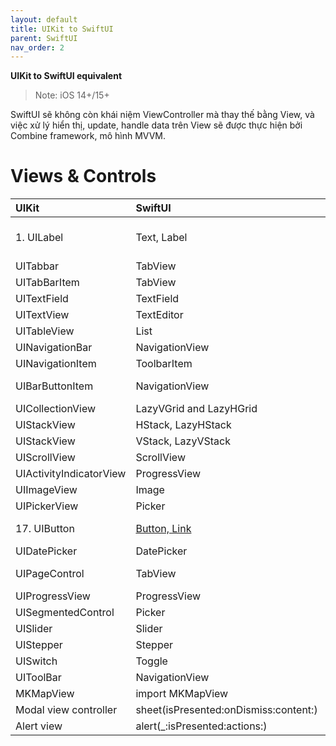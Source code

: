 ```yaml
---
layout: default
title: UIKit to SwiftUI
parent: SwiftUI
nav_order: 2
---
```


**UIKit to SwiftUI equivalent**
> Note: iOS 14+/15+

SwiftUI sẽ không còn khái niệm ViewController mà thay thế bằng View, và việc xử lý hiển thị, update, handle data trên View sẽ được thực hiện bởi Combine framework, mô hình MVVM.

# Views & Controls

| UIKit                   | SwiftUI | Note |
| :---                    | :---      | :--- |
| 1. UILabel                 | Text, Label     | Text thì tương tự label bên UIKit, còn Label thì có thể hiển thị text và image cạnh nhau    |
| UITabbar                | TabView       |       |
| UITabBarItem            |TabView| .tabItem của TabView |
| UITextField             | TextField | (isSecureTextEntry) -> SecureField |
| UITextView              | TextEditor |       |
| UITableView             | List | có thể sử dụng VStack & Form |
| UINavigationBar         | NavigationView |       |
| UINavigationItem        | ToolbarItem |       |
| UIBarButtonItem         | NavigationView | .navigationBarItems của NavigationView |
| UICollectionView        | LazyVGrid and LazyHGrid |       |
| UIStackView             | HStack, LazyHStack | .axis == .Horizontal |
| UIStackView             | VStack, LazyVStack | .axis == .Vertical |
| UIScrollView            | ScrollView |       |
| UIActivityIndicatorView | ProgressView | CircularProgressViewStyle |
| UIImageView             | Image |       |
| UIPickerView            | Picker |       |
| 17. UIButton            | [Button, Link](/docs/swiftui_components/swiftui_buttons/swiftui_button_index.html) | Link sẽ mở app khác hoặc default web browser |
| UIDatePicker            | DatePicker |       |
| UIPageControl           | TabView | PageTabViewStyle style, .indexViewStyle |
| UIProgressView          | ProgressView |       |
| UISegmentedControl      | Picker | SegmentedPickerStyle |
| UISlider                | Slider |       |
| UIStepper               | Stepper |       |
| UISwitch                | Toggle |       |
| UIToolBar               | NavigationView | .toolbar |
| MKMapView               | import MKMapView |       |
| Modal view controller   | sheet(isPresented:onDismiss:content:) | sheet, cover, or popover |
| Alert view              | alert(_:isPresented:actions:) | alert(_:isPresented:actions:message:) |
